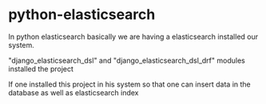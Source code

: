 # python-elasticsearch

In python elasticsearch basically we are having a elasticsearch installed our system.

"django_elasticsearch_dsl" and "django_elasticsearch_dsl_drf" modules installed the project

If one installed this project in his system so that one can insert data in the database as well as elasticsearch index
